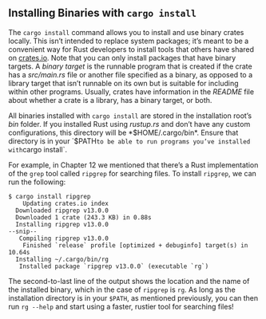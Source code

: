 <!-- Old link, do not remove -->

<a id="installing-binaries-from-cratesio-with-cargo-install"></a>

## Installing Binaries with `cargo install`

The `cargo install` command allows you to install and use binary crates locally.
This isn’t intended to replace system packages; it’s meant to be a convenient
way for Rust developers to install tools that others have shared on
[crates.io](https://crates.io/)<!-- ignore -->. Note that you can only install
packages that have binary targets. A _binary target_ is the runnable program
that is created if the crate has a _src/main.rs_ file or another file specified
as a binary, as opposed to a library target that isn’t runnable on its own but
is suitable for including within other programs. Usually, crates have
information in the _README_ file about whether a crate is a library, has a
binary target, or both.

All binaries installed with `cargo install` are stored in the installation
root’s _bin_ folder. If you installed Rust using _rustup.rs_ and don’t have any
custom configurations, this directory will be *$HOME/.cargo/bin*. Ensure that
directory is in your `$PATH`to be able to run programs you’ve installed with`cargo
install`.

For example, in Chapter 12 we mentioned that there’s a Rust implementation of
the `grep` tool called `ripgrep` for searching files. To install `ripgrep`, we
can run the following:

<!-- manual-regeneration
cargo install something you don't have, copy relevant output below
-->

```console
$ cargo install ripgrep
    Updating crates.io index
  Downloaded ripgrep v13.0.0
  Downloaded 1 crate (243.3 KB) in 0.88s
  Installing ripgrep v13.0.0
--snip--
   Compiling ripgrep v13.0.0
    Finished `release` profile [optimized + debuginfo] target(s) in 10.64s
  Installing ~/.cargo/bin/rg
   Installed package `ripgrep v13.0.0` (executable `rg`)
```

The second-to-last line of the output shows the location and the name of the
installed binary, which in the case of `ripgrep` is `rg`. As long as the
installation directory is in your `$PATH`, as mentioned previously, you can then
run `rg --help` and start using a faster, rustier tool for searching files!
